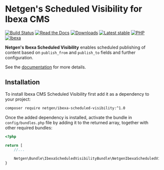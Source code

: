 # Netgen's Scheduled Visibility for Ibexa CMS

[![Build Status](https://img.shields.io/github/actions/workflow/status/netgen/ibexa-scheduled-visibility/tests.yaml?branch=master)](https://github.com/netgen/ibexa-scheduled-visibility/actions)
[![Read the Docs](https://img.shields.io/readthedocs/netgens-scheduled-visibility-for-ibexa-cms)](https://netgens-scheduled-visibility-for-ibexa-cms.readthedocs.io/en/latest/)
[![Downloads](https://img.shields.io/packagist/dt/netgen/ibexa-scheduled-visibility.svg)](https://packagist.org/packages/netgen/ibexa-scheduled-visibility)
[![Latest stable](https://img.shields.io/packagist/v/netgen/ibexa-scheduled-visibility.svg)](https://packagist.org/packages/netgen/ibexa-scheduled-visibility)
[![PHP](https://img.shields.io/badge/PHP-8.1+-%238892BF.svg)](https://www.php.net)
[![Ibexa](https://img.shields.io/badge/Ibexa-4.5+-orange.svg)](https://www.ibexa.co)

**Netgen's Ibexa Scheduled Visibility** enables scheduled publishing of content
based on ``publish_from`` and ``publish_to`` fields and further configuration.

See the
[documentation](https://netgens-scheduled-visibility-for-ibexa-cms.readthedocs.io/en/latest/)
for more details.

## Installation

To install Ibexa CMS Scheduled Visibility first add it as a dependency to your project:

```sh
composer require netgen/ibexa-scheduled-visibility:^1.0
```

Once the added dependency is installed, activate the bundle in `config/bundles.php` file by adding it to the returned array, together with other required bundles:

```php
<?php

return [
    //...

    Netgen\Bundle\IbexaScheduledVisibilityBundle\NetgenIbexaScheduledVisibilityBundle::class => ['all' => true],
}
```
